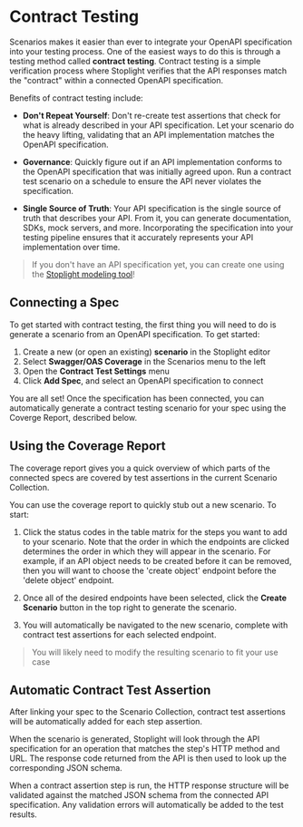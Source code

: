 # Contract Testing

Scenarios makes it easier than ever to integrate your OpenAPI specification into
your testing process. One of the easiest ways to do this is through a testing
method called __contract testing__. Contract testing is a simple verification
process where Stoplight verifies that the API responses match the "contract"
within a connected OpenAPI specification.

Benefits of contract testing include:

- **Don't Repeat Yourself**: Don't re-create test assertions that check for what
  is already described in your API specification. Let your scenario do the heavy
  lifting, validating that an API implementation matches the OpenAPI
  specification.

- **Governance**: Quickly figure out if an API implementation conforms to the
  OpenAPI specification that was initially agreed upon. Run a contract test
  scenario on a schedule to ensure the API never violates the specification.

- **Single Source of Truth**: Your API specification is the single source of
  truth that describes your API. From it, you can generate documentation, SDKs,
  mock servers, and more. Incorporating the specification into your testing
  pipeline ensures that it accurately represents your API implementation
  over time.

<!-- theme: info -->
> If you don't have an API specification yet, you can create one using the
> [Stoplight modeling tool](../modeling/modeling-introduction.md)!

## Connecting a Spec

<!-- FIXME - Show a gif of selecting spec in coverage screen, and clicking on different endpoints -->

To get started with contract testing, the first thing you will need to do is
generate a scenario from an OpenAPI specification. To get started:

1. Create a new (or open an existing) **scenario** in the Stoplight editor
2. Select **Swagger/OAS Coverage** in the Scenarios menu to the left
3. Open the **Contract Test Settings** menu
4. Click **Add Spec**, and select an OpenAPI specification to connect

You are all set! Once the specification has been connected, you can
automatically generate a contract testing scenario for your spec using the
Coverge Report, described below.

## Using the Coverage Report

The coverage report gives you a quick overview of which parts of the connected
specs are covered by test assertions in the current Scenario Collection. 

You can use the coverage report to quickly stub out a new scenario. To start:

1. Click the status codes in the table matrix for the steps you want to add to
   your scenario. Note that the order in which the endpoints are clicked
   determines the order in which they will appear in the scenario. For example,
   if an API object needs to be created before it can be removed, then you will
   want to choose the 'create object' endpoint before the 'delete object'
   endpoint.

2. Once all of the desired endpoints have been selected, click the __Create
   Scenario__ button in the top right to generate the scenario.

3. You will automatically be navigated to the new scenario, complete with
   contract test assertions for each selected endpoint.

<!-- theme: info -->
> You will likely need to modify the resulting scenario to fit your use case

## Automatic Contract Test Assertion

<!-- FIXME - Show a gif of running a scenario -->

After linking your spec to the Scenario Collection, contract test assertions will be automatically added for each step assertion.

When the scenario is generated, Stoplight will look through the API
specification for an operation that matches the step's HTTP method and URL. The
response code returned from the API is then used to look up the corresponding
JSON schema.

When a contract assertion step is run, the HTTP response structure will be
validated against the matched JSON schema from the connected API specification.
Any validation errors will automatically be added to the test results.
